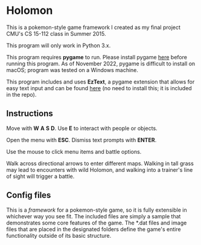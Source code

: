 # Holomon
This is a pokemon-style game framework I created as my final project CMU's CS 15-112 class in Summer 2015.

This program will only work in Python 3.x.

This program requires __pygame__ to run. Please install pygame [here](https://www.pygame.org/) before running this program.
As of November 2022, pygame is difficult to install on macOS; program was tested on a Windows machine.

This program includes and uses __EzText__, a pygame extension that allows for easy text input and can be found [here](http://www.pygame.org/project-EzText-920-.html) (no need to install this; it is included in the repo).

## Instructions
Move with __W__ __A__ __S__ __D__. Use __E__ to interact with people or objects.

Open the menu with __ESC__. Dismiss text prompts with __ENTER__.

Use the mouse to click menu items and battle options.

Walk across directional arrows to enter different maps. Walking in tall grass may lead to encounters with wild Holomon, and walking into a trainer's line of sight will trigger a battle.

## Config files
This is a *framework* for a pokemon-style game, so it is fully extensible in whichever way you see fit. The included files are simply a sample that demonstrates some core features of the game. The \*.dat files and image files that are placed in the designated folders define the game's entire functionality outside of its basic structure.
